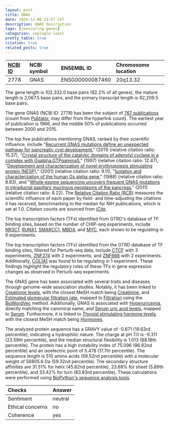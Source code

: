 ```yaml
---
layout: post
title: GNAS
date: 2024-12-08 23:57 CST
description: GNAS description
tags: [cooccuring-genes]
categories: replogle-least
pretty_table: true
citation: true
related_posts: true
---
```




| [NCBI ID](https://www.ncbi.nlm.nih.gov/gene/2778) | NCBI symbol | ENSEMBL ID | Chromosome location |
| :-------- | :------- | :-------- | :------- |
| 2778  | GNAS | ENSG00000087460 | 20q13.32 |



The gene length is 102,332.0 base pairs (82.2% of all genes), the mature length is 2,067.5 base pairs, and the primary transcript length is 82,209.5 base pairs.


The gene GNAS (NCBI ID: 2778) has been the subject of [767 publications](https://pubmed.ncbi.nlm.nih.gov/?term=%22GNAS%22) (count from [Pubtator](https://academic.oup.com/nar/article/47/W1/W587/5494727), may differ from the hyperlink count). The earliest year of publication is 1966, and the middle 50% of publications occurred between 2000 and 2015.


The top five publications mentioning GNAS, ranked by their scientific influence, include "[Recurrent GNAS mutations define an unexpected pathway for pancreatic cyst development.](https://pubmed.ncbi.nlm.nih.gov/21775669)" (2011) (relative citation ratio: 15.37), "[Crystal structure of the catalytic domains of adenylyl cyclase in a complex with Gsalpha.GTPgammaS.](https://pubmed.ncbi.nlm.nih.gov/9417641)" (1997) (relative citation ratio: 12.47), "[Development and characterization of novel erythropoiesis stimulating protein (NESP).](https://pubmed.ncbi.nlm.nih.gov/11308268)" (2001) (relative citation ratio: 9.11), "[Isolation and characterization of the human Gs alpha gene.](https://pubmed.ncbi.nlm.nih.gov/3127824)" (1988) (relative citation ratio: 8.83), and "[Whole-exome sequencing uncovers frequent GNAS mutations in intraductal papillary mucinous neoplasms of the pancreas.](https://pubmed.ncbi.nlm.nih.gov/22355676)" (2011) (relative citation ratio: 8.22). The [Relative Citation Ratio (RCR)](https://journals.plos.org/plosbiology/article?id=10.1371/journal.pbio.1002541) measures the scientific influence of each paper by field- and time-adjusting the citations it has received, benchmarking to the median for NIH publications, which is set at 1.0. Citation counts are sourced from [iCite](https://icite.od.nih.gov).





The top transcription factors (TFs) identified from GTRD's database of TF binding sites, based on the number of CHIP-seq experiments, include [NR3C1](https://www.ncbi.nlm.nih.gov/gene/2908), [RUNX1](https://www.ncbi.nlm.nih.gov/gene/861), [SMARCC1](https://www.ncbi.nlm.nih.gov/gene/6599), [MBD4](https://www.ncbi.nlm.nih.gov/gene/8930), and [MYC](https://www.ncbi.nlm.nih.gov/gene/4609), each shown to be regulating in 6 experiments.


The top transcription factors (TFs) identified from the GTRD database of TF binding sites, filtered for Perturb-seq data, include [CTCF](https://www.ncbi.nlm.nih.gov/gene/6829) with 3 experiments, [ZNF274](https://www.ncbi.nlm.nih.gov/gene/8243) with 2 experiments, and [ZNF668](https://www.ncbi.nlm.nih.gov/gene/9968) with 2 experiments. Additionally, [COL1A1](https://www.ncbi.nlm.nih.gov/gene/2118) was found to be regulating in 1 experiment. These findings highlight the regulatory roles of these TFs in gene expression changes as observed in Perturb-seq experiments.


The GNAS gene has been associated with several traits and diseases through genome-wide association studies. Notably, it has been linked to [Creatinine levels](https://pubmed.ncbi.nlm.nih.gov/29124443), with the closest MeSH match being [Creatinine](https://meshb.nlm.nih.gov/record/ui?ui=D003404), and [Estimated glomerular filtration rate](https://pubmed.ncbi.nlm.nih.gov/29124443), mapped to [Filtration](https://meshb.nlm.nih.gov/record/ui?ui=D005374) using the [BioWordVec](https://www.nature.com/articles/s41597-019-0055-0) method. Additionally, GNAS is associated with [Hyperuricemia](https://pubmed.ncbi.nlm.nih.gov/29124443), directly matching the canonical name, and [Serum uric acid levels](https://pubmed.ncbi.nlm.nih.gov/29124443), mapped to [Serum](https://meshb.nlm.nih.gov/record/ui?ui=D044967). Furthermore, it is linked to [Thyroid stimulating hormone levels](https://pubmed.ncbi.nlm.nih.gov/37872160), with the closest MeSH match being [Hormones](https://meshb.nlm.nih.gov/record/ui?ui=D006728).





The analyzed protein sequence has a GRAVY value of -0.671 (19.63rd percentile), indicating a hydrophilic nature. The charge at pH 7.0 is -9.311 (23.59th percentile), and the median structural flexibility is 1.013 (88.18th percentile). The protein has a high instability index of 75.096 (96.92nd percentile) and an isoelectric point of 5.478 (17.7th percentile). The sequence length is 510 amino acids (59.52nd percentile) with a molecular weight of 56805.6 Da (59.32nd percentile). The secondary structure affinities are 31.51% for helix (45.82nd percentile), 23.68% for sheet (5.89th percentile), and 33.42% for turn (83.83rd percentile). These calculations were performed using [BioPython's sequence analysis tools](https://biopython.org/docs/1.75/api/Bio.SeqUtils.ProtParam.html).



| Checks    | Answer |
| :-------- | :------- |
| Sentiment  | neutral   |
| Ethical concerns | no     |
| Coherence    | yes    |